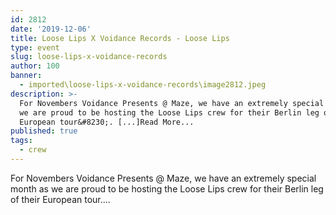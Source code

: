 ```yaml
---
id: 2812
date: '2019-12-06'
title: Loose Lips X Voidance Records - Loose Lips
type: event
slug: loose-lips-x-voidance-records
author: 100
banner:
  - imported\loose-lips-x-voidance-records\image2812.jpeg
description: >-
  For Novembers Voidance Presents @ Maze, we have an extremely special month as
  we are proud to be hosting the Loose Lips crew for their Berlin leg of their
  European tour&#8230;. [...]Read More...
published: true
tags:
  - crew
---
```

For Novembers Voidance Presents @ Maze, we have an extremely special month as we are proud to be hosting the Loose Lips crew for their Berlin leg of their European tour….